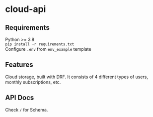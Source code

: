 # cloud-api

## Requirements
Python >= 3.8</br>
```pip install -r requirements.txt```</br>
Configure ```.env``` from ```env_example``` template

## Features
Cloud storage, built with DRF. It consists of 4 different types of users, monthly subscriptions, etc.

## API Docs
Check ```/``` for Schema.
